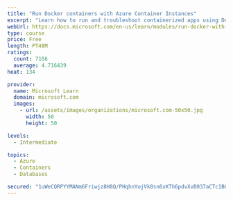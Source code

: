 ```yaml
---
title: "Run Docker containers with Azure Container Instances"
excerpt: "Learn how to run and troubleshoot containerized apps using Docker containers with Azure Container Instances."
webUrl: https://docs.microsoft.com/en-us/learn/modules/run-docker-with-azure-container-instances/
type: course
price: Free
length: PT48M
ratings:
  count: 7166
  average: 4.716439
heat: 134

provider:
  name: Microsoft Learn
  domain: microsoft.com
  images:
    - url: /assets/images/organizations/microsoft.com-50x50.jpg
      width: 50
      height: 50

levels:
  - Intermediate

topics:
  - Azure
  - Containers
  - Databases

secured: "1uWeCQRPYYMANm6Friwjz8H8Q/PHqhnYojVk8sn6xKTh6pdvXvB037aCTc1BGJYzjBF66Jgch+C6PWGvD9Z6eU4rQakIwuN78jKxi2qJzZsL6mbGmk+wmsGncz8Ec3bZsS36wL5OmFVA99sFV8FlWWTI9vimRlOaFbMNlxve/S+Z+EVqRAVw4FVY28ty1CVAqZd/4udEW8Yc6wegWJByqH2lYXzVeNoFlVr09okdbBJ0P/L3MwVsQ8nnPbOGuQvQjdHlT2fvOoOgM1YhSRd+UGkpDbFCftoERyOF2B81nvdwcWEHzbuFapS/e1PSUp/D9aCB81WuB6LOqkQ9VVNar7zS3s3DaOAwDTAA94oUmgcBkVcWc5phU7TQL82Yho6vp4X7sTn3IZxZoxXDrEwTwRKmDasz+hwqHuo+3XFRhRY=;TXc34UIkqMBhFz0Igb4xGQ=="
---
```


